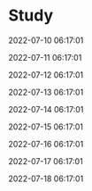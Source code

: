 # Study


2022-07-10 06:17:01

2022-07-11 06:17:01

2022-07-12 06:17:01

2022-07-13 06:17:01

2022-07-14 06:17:01

2022-07-15 06:17:01

2022-07-16 06:17:01

2022-07-17 06:17:01

2022-07-18 06:17:01

